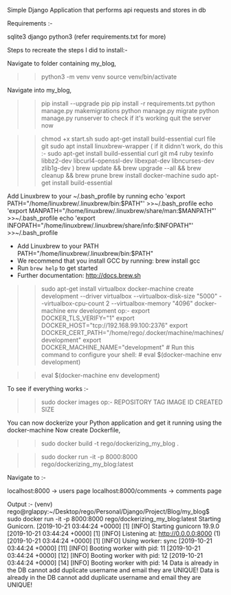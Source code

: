 Simple Django Application that performs api requests and stores in db

Requirements :- 

sqlite3
django
python3
(refer requirements.txt for more)

Steps to recreate the steps I did to install:-

Navigate to folder containing my_blog,
>>python3 -m venv venv
>>source venv/bin/activate

Navigate into my_blog,
>>pip install --upgrade pip
>>pip install -r requirements.txt
>>python manage.py makemigrations
>>python manage.py migrate
>>python manage.py runserver 
to check if it's working
quit the server now

>>chmod +x start.sh
>>sudo apt-get install build-essential curl file git
>>sudo apt install linuxbrew-wrapper
(
if it didnn't work, do this :- 
>>sudo apt-get install build-essential curl git m4 ruby texinfo libbz2-dev libcurl4-openssl-dev libexpat-dev libncurses-dev zlib1g-dev
)
>>brew update && brew upgrade --all && brew cleanup && brew prune
>>brew install docker-machine
>>sudo apt-get install build-essential


Add Linuxbrew to your ~/.bash_profile by running
    echo 'export PATH="/home/linuxbrew/.linuxbrew/bin:$PATH"' >>~/.bash_profile
    echo 'export MANPATH="/home/linuxbrew/.linuxbrew/share/man:$MANPATH"' >>~/.bash_profile
    echo 'export INFOPATH="/home/linuxbrew/.linuxbrew/share/info:$INFOPATH"' >>~/.bash_profile
- Add Linuxbrew to your PATH
    PATH="/home/linuxbrew/.linuxbrew/bin:$PATH"
- We recommend that you install GCC by running:
    brew install gcc
- Run `brew help` to get started
- Further documentation: 
    http://docs.brew.sh


>>sudo apt-get install virtualbox
>>docker-machine create development --driver virtualbox --virtualbox-disk-size "5000" --virtualbox-cpu-count 2 --virtualbox-memory "4096"
>>docker-machine env development
 	op:- 	export DOCKER_TLS_VERIFY="1"
		export DOCKER_HOST="tcp://192.168.99.100:2376"
		export DOCKER_CERT_PATH="/home/rego/.docker/machine/machines/development"
		export DOCKER_MACHINE_NAME="development"
		# Run this command to configure your shell: 
		# eval $(docker-machine env development)

>>eval $(docker-machine env development)

To see if everything works :-
>> sudo docker images
       op:-	REPOSITORY          TAG                 IMAGE ID            CREATED             SIZE

You can now dockerize your Python application and get it running using the docker-machine
Now create Dockerfile,
>>sudo docker build -t rego/dockerizing_my_blog .

>>sudo docker run -it -p 8000:8000 rego/dockerizing_my_blog:latest



Navigate to :-

localhost:8000  -> users page
localhost:8000/comments  -> comments page

Output :- 
(venv) rego@rglappy:~/Desktop/rego/Personal/Django/Project/Blog/my_blog$ sudo docker run -it -p 8000:8000 rego/dockerizing_my_blog:latest
Starting Gunicorn.
[2019-10-21 03:44:24 +0000] [1] [INFO] Starting gunicorn 19.9.0
[2019-10-21 03:44:24 +0000] [1] [INFO] Listening at: http://0.0.0.0:8000 (1)
[2019-10-21 03:44:24 +0000] [1] [INFO] Using worker: sync
[2019-10-21 03:44:24 +0000] [11] [INFO] Booting worker with pid: 11
[2019-10-21 03:44:24 +0000] [12] [INFO] Booting worker with pid: 12
[2019-10-21 03:44:24 +0000] [14] [INFO] Booting worker with pid: 14
Data is already in the DB cannot add duplicate username and email they are UNIQUE!
Data is already in the DB cannot add duplicate username and email they are UNIQUE!

